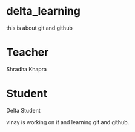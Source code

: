 # delta_learning
this is about git and github


# Teacher 
Shradha Khapra

# Student 
Delta Student

vinay is working on it and learning git and github.